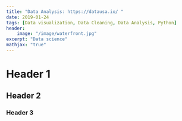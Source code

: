 ```yaml
---
title: "Data Analysis: https://datausa.io/ "
date: 2019-01-24
tags: [Data visualization, Data Cleaning, Data Analysis, Python]
header: 
    image: "/image/waterfront.jpg"
excerpt: "Data science"
mathjax: "true"
---
```

# Header 1
## Header 2
### Header 3